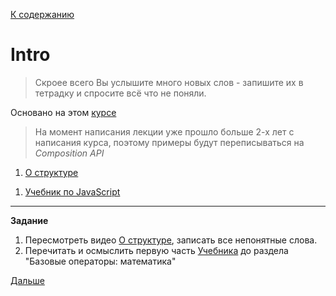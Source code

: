 [К содержанию](../readme.md#введение-в-web-разработку)

# Intro

>Скроее всего Вы услышите много новых слов - запишите их в тетрадку и спросите всё что не поняли.

Основано на этом [курсе](https://www.youtube.com/playlist?list=PLvTBThJr861yMBhpKafII3HZLAYujuNWw)

>На момент написания лекции уже прошло больше 2-х лет с написания курса, поэтому примеры будут переписываться на *Composition API*

1. [О структуре](https://www.youtube.com/watch?v=4XTy6ucbLNg&list=PLvTBThJr861yMBhpKafII3HZLAYujuNWw&index=1)

<!-- Тут рассказать о вебе -->

1. [Учебник по JavaScript](https://learn.javascript.ru/)

<!-- На лекции успели рассмотреть с начала до раздела "Базовые операторы: математика" -->

---

**Задание**

1. Пересмотреть видео [О структуре](https://www.youtube.com/watch?v=4XTy6ucbLNg&list=PLvTBThJr861yMBhpKafII3HZLAYujuNWw&index=1), записать все непонятные слова.
2. Перечитать и осмыслить первую часть [Учебника](https://learn.javascript.ru/) до раздела "Базовые операторы: математика"

[Дальше](./web_02.md)
